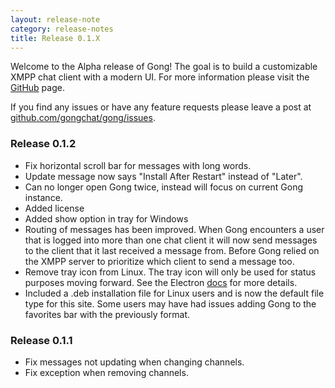 ```yaml
---
layout: release-note
category: release-notes
title: Release 0.1.X
---
```


Welcome to the Alpha release of Gong! The goal is to build a customizable XMPP
chat client with a modern UI. For more information please visit the [GitHub](https://github.com/gongchat/gong) page.

If you find any issues or have any feature requests please leave a post at [github.com/gongchat/gong/issues](https://github.com/gongchat/gong/issues).

### Release 0.1.2

- Fix horizontal scroll bar for messages with long words.
- Update message now says "Install After Restart" instead of "Later".
- Can no longer open Gong twice, instead will focus on current Gong instance.
- Added license
- Added show option in tray for Windows
- Routing of messages has been improved. When Gong encounters a user that is
  logged into more than one chat client it will now send messages to the client
  that it last received a message from. Before Gong relied on the XMPP server to
  prioritize which client to send a message too.
- Remove tray icon from Linux. The tray icon will only be used for status purposes moving forward. See the Electron [docs](https://electronjs.org/docs/api/tray#class-tray) for more details.
- Included a .deb installation file for Linux users and is now the default file type for this site. Some users may have had issues adding Gong to the favorites bar with the previously format.

### Release 0.1.1

- Fix messages not updating when changing channels.
- Fix exception when removing channels.